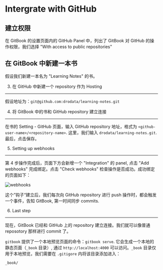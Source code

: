 # Intergrate with GitHub

## 建立权限

在 GitBook 的设置页面内的 GitHub Panel 中，列出了 GitBook 对 GitHub 的操作权限，我们选择 "With access to public repositories"

## 在 GitBook 中新建一本书

假设我们新建一本名为 "Learning Notes" 的书。

3. 在 GitHub 中新建一个 repository 作为 Hosting
----------------------------

假设地址为：`git@github.com:drodata/learning-notes.git`

4. 将 GitBook 中的书和 GitHub repository 建立连接
----------------------------

在书的 Setting - GitHub 页面，输入 GitHub repository 地址，格式为 `<github-user-name>/<repository-name>`. 这里，我们输入 `drodata/learning-notes.git`. 最后，点击保存。

5. Setting up webhooks
----------------------------

第 4 步操作完成后，页面下方会新增一个 "Integration" 的 panel, 点击 "Add webhooks" 完成绑定。点击 "Check webhooks" 检查操作是否成功。成功绑定的页面如下：

![webhooks](http://share.drodata.com/wp-content/uploads/2016/06/webhook.png)

这个”钩子“建立后，我们每次向 GitHub repository 进行 push 操作时，都会触发一个事件，告知 GitBook, 第一时间同步 commits.

6. Last step
----------------------------

现在，GitBook 已经和 GitHub 上的 repository 建立连接。我们就可以像普通 reposotory 那样进行 commit 了。

`gitbook` 提供了一个本地预览页面的命令：`gitbook serve`. 它会生成一个本地的静态页面（`_book` 目录）, 通过 `http://localhost:4000` 可以访问。`_book` 目录仅用于本地预览，我们需要在 `.gitigore` 内将该目录添加进入：

```
_book/
```
